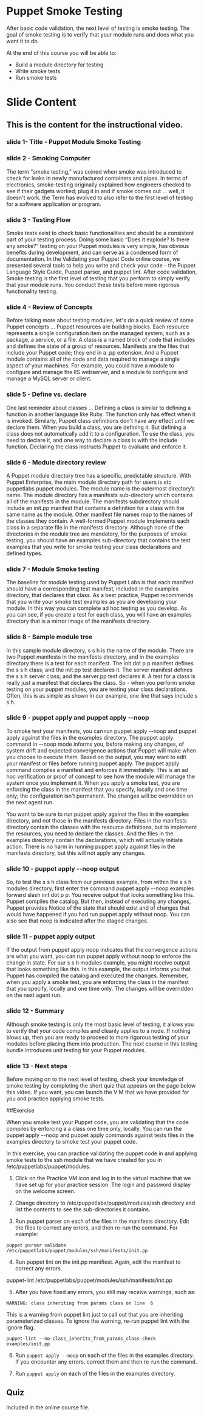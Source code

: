 # Puppet Smoke Testing

After basic code validation, the next level of testing is smoke testing.
The goal of smoke testing is to verify that your module runs and does what you want it to do.  

At the end of this course you will be able to:

* Build a module directory for testing
* Write smoke tests
* Run smoke tests 

# Slide Content

## This is the content for the instructional video.


### slide 1-  Title - Puppet Module Smoke Testing

### slide 2 - Smoking Computer

The term "smoke testing," was coined when smoke was introduced to check for leaks in newly manufactured containers and pipes.  In terms of electronics, smoke-testing originally explained how engineers checked to see if their gadgets worked; plug it in and if smoke comes out ... well, it doesn't work. the Term has evolved to also refer to the first level of testing for a software application or program. 

### slide 3 -  Testing Flow

Smoke tests exist to check basic functionalities and should be a consistent part of your testing process. Doing some basic “Does it explode? Is there any smoke?” testing on your Puppet modules is very simple, has obvious benefits during development, and can serve as a condensed form of documentation. In the Validating your Puppet Code online course, we presented several tools to help you write and check your code - the Puppet Language Style Guide, Puppet parser, and puppet lint. After code validation, Smoke testing is the first level of testing that you perform to simply verify that your module runs. You conduct these tests before more rigorous functionality testing.

### slide 4 - Review of Concepts

Before talking more about testing modules, let's do a quick review of some Puppet concepts ... Puppet resources are building blocks. Each resource represents a single configuration item on the managed system, such as a package, a service, or a file. A class is a named block of code that includes and defines the state of a group of resources. Manifests are the files that include your Puppet code; they end in a .pp extension. And a Puppet module contains all of the code and data required to manage a single aspect of your machines.  For example, you could have a module to configure and manage the IIS webserver, and a module to configure and manage a MySQL server or client.  

### slide 5 - Define vs. declare

One last reminder about classes ... Defining a class is similar to defining a function in another language like Ruby. The function only has effect when it is invoked. Similarly, Puppet class definitions don't have any effect until we declare them. When you build a class, you are defining it. But defining a class does not automatically add it to a configuration. To use the class, you need to declare it, and one way to declare a class is with the include function. Declaring the class instructs Puppet to evaluate and enforce it. 

### slide 6 - Module directory review

A Puppet module directory tree has a specific, predictable structure.  With Puppet Enterprise, the main module directory path for users is etc puppetlabs puppet modules. The module name is the outermost directory’s name. The module directory has a manifests sub-directory which contains all of the manifests in the module. The manifests subdirectory should include an init.pp manifest that contains a definition for a class with the same name as the module. Other manifest file names map to the names of the classes they contain. A well-formed Puppet module implements each class in a separate file in the manifests directory. Although none of the directories in the module tree are mandatory, for the purposes of smoke testing, you should have an examples sub-directory that contains the test examples that you write for smoke testing your class declarations and defined types. 

### slide 7 - Module Smoke testing

The baseline for module testing used by Puppet Labs is that each manifest should have a corresponding test manifest, included in the examples directory,  that declares that class. As a best practice, Puppet recommends that you write your smoke test examples as you are developing your module. In this way you can complete ad hoc testing  as you develop. As you can see, if you create a test for each class, you will have an examples directory that is a mirror image of the manifests directory.  


### slide 8 - Sample module tree

In this sample module directory, s s h is the name of the module. There are two Puppet manifests in the manifests directory,  and in the examples directory there is a test for each manifest. The init dot p p manifest defines the s s h class; and the init.pp test declares it. The server manifest defines the s s h  server class; and the server.pp test declares it. A test for a class is really just a manifest that declares the class. So - when you perform smoke testing on your puppet modules, you are testing your class declarations. Often, this is as simple as shown in our example, one line that says include s s h.


### slide 9 - puppet apply and puppet apply --noop

To smoke test your manifests, you can run puppet apply --noop and puppet apply against the files in the examples directory. The puppet apply command in --noop mode informs you, before making any changes, of system drift and expected convergence actions that Puppet will make when you choose to execute them.  Based on the output, you may want to edit your manifest or files before running puppet apply. The puppet apply command compiles a manifest and enforces it immediately. This is an ad hoc verification or proof of concept to see how the module will manage the system once you implement it. When you apply a smoke test, you are enforcing the class in the manifest that you specify, locally and one time only; the configuration isn't permanent. The changes will be overridden on the next agent run. 

You want to be sure to run puppet apply against the files in the examples directory, and not those in the manifests directory. Files in the manifests directory contain the classes with the resource definitions, but to implement the resources, you need to declare the classes.  And the files in the examples directory contain the declarations, which will actually initiate action. There is no harm in running puppet apply against files in the manifests directory, but this will not apply any changes.

### slide 10 - puppet apply --noop output

So, to test the s s h class from our previous example, from within the s s h modules directory, first enter the command puppet apply --noop examples forward slash init dot p p. You receive output that looks something like this. Puppet compiles the catalog. But then, instead of executing any changes, Puppet provides Notice of the state that should exist and of  changes that would have happened if you had run puppet apply without noop. You can also see that noop is indicated after the staged changes.

### slide 11 - puppet apply output

If the output from puppet apply noop indicates that the convergence actions are what you want, you can run puppet apply without noop to enforce the change in state. For our s s h modules example, you might receive output that looks something like this. In this example, the output informs you that Puppet has compiled the catalog and executed the changes. Remember, when you apply a smoke test, you are enforcing the class in the manifest that you specify, locally and one time only. The changes will be overridden on the next agent run.  

### slide 12 - Summary

Although smoke testing is only the most basic level of testing, it allows you to verify that your code compiles and cleanly applies to a node. If nothing blows up, then you are ready to proceed to more rigorous testing of your modules before placing them into production. The next course in this testing bundle introduces unit testing for your Puppet modules.

### slide 13 - Next steps

Before moving on to the next level of testing, check your knowledge of smoke testing by completing the short quiz that appears on the page below this video. If you want, you can launch the V M that we have provided for you and practice applying smoke tests.





##Exercise

When you smoke test your Puppet code, you are validating that the code compiles by enforcing a a class one time only, locally. You can run the puppet apply --noop and puppet apply commands against tests files in the examples directory to smoke test your puppet code.

In this exercise, you can practice validating the puppet code in and applying smoke tests to the ssh module that we have created for you in /etc/puppetlabs/puppet/modules.

1. Click on the Practice VM icon and log in to the virtual machine that we have set up for your practice session. The login and password display on the welcome screen.

2. Change directory to /etc/puppetlabs/puppet/modules/ssh directory and list the contents to see the sub-directories it contains.

3. Run puppet parser on each of the files in the manifests directory. Edit the files to correct any errors, and then re-run the command. For example:

`puppet parser validate /etc/puppetlabs/puppet/modules/ssh/manifests/init.pp`

4. Run puppet lint on the init.pp manifiest. Again, edit the manifest to correct any errors.

puppet-lint /etc/puppetlabs/puppet/modules/ssh/manifests/init.pp

5. After you have fixed any errors, you still may receive warnings, such as: 

`WARNING: class inheriting from params class on line  6`

This is a warning from puppet lint just to call out that you are inheriting parameterized classes. To ignore the warning, re-run puppet lint with the ignore flag.

`puppet-lint --no-class_inherits_from_params_class-check examples/init.pp` 

6. Run `puppet apply --noop` on each of the files in the examples directory. If you encounter any errors, correct them and then re-run the command.

7. Run `puppet apply` on each of the files in the examples directory.
    

## Quiz    
   
 Included in the online course file.